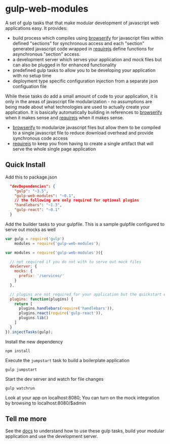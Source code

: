 gulp-web-modules
================

A set of gulp tasks that that make modular development of javascript web applications easy.  It provides:
* build process which compiles using [browserify](http://browserify.org/) for javascript files within defined "sections" for synchronous access and each "section" generated javascript code wrapped in [requirejs](http://requirejs.org/) define functions for asynchronous "section" access.
* a development server which serves your application and mock files but can also be plugged in for enhanced functionality
* predefined gulp tasks to allow you to be developing your application with no setup time
* deployment type specific configuration injection from a separate json configuation file

While these tasks do add a small amount of code to your application, it is only in the areas of javascript file modularization - no assumptions are being made about what technologies are used to actually create your application.  It is basically automatically building in references to [browserify](http://browserify.org/) when it makes sense and [requirejs](http://requirejs.org/) when it makes sense.
* [browserify](http://browserify.org/) to modularize javascript files but allow them to be compiled to a single javascript file to reduce download overhead and provide synchronous code access
* [requirejs](http://requirejs.org/) to keep you from having to create a single artifact that will serve the whole single page application


Quick Install
--------------

Add this to package.json
```json
  "devDependencies": {
    "gulp": "~3.5",
    "gulp-web-modules": "~0.1",
    // the following are only required for optional plugins
    "handlebars": "~1.3",
    "gulp-react": "~0.1"
  }
```

Add the builder tasks to your gulpfile.  This is a sample gulpfile configured to serve out mocks as well
```javascript
var gulp = require('gulp')
    modules = require('gulp-web-modules');

var modules = require('gulp-web-modules')({

  // not required if you do not with to serve out mock files
  devServer: {
    mocks: {
      prefix: '/services/'
    }
  },

  // plugins are not required for your application but the quickstart example uses them
  plugins: function(plugins) {
    return [
      plugins.handlebars(require('handlebars')),
      plugins.react(require('gulp-react')),
      plugins.lib()
    ]
  }
}).injectTasks(gulp);
```

Install the new dependency
```
npm install
```

Execute the `jumpstart` task to build a boilerplate application
```
gulp jumpstart
```

Start the dev server and watch for file changes
```
gulp watchrun
```

Look at your app on localhost:8080;  You can turn on the mock integration by browsing to localhost:8080/$admin


Tell me more
------------
See the [docs](./docs) to understand how to use these gulp tasks, build your modular application and use the development server.
